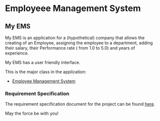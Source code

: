 # Employeee Management System

## My EMS
My EMS is an application for a (hypothetical) company that allows the creating of an Employee, assigning the employee to a department, adding their salary, their Performance rate ( from 1.0 to 5.0) and years of experience. 

My EMS has a user friendly interface.

This is the major class in the application:
- [Employee Management System](https://github.com/Kwameoduro/MyEMS/blob/main/ui/EmployeeManagementApp.java)

### Requirement Specification
The requirement specification document for the project can be found [here](https://github.com/Kwameoduro/MyEMS/blob/main/Requirements_Specification_My_EMS.pdf).

May the force be with you!
